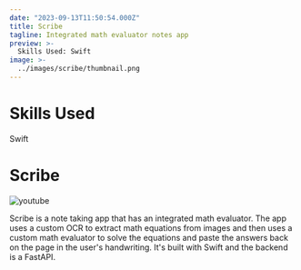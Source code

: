 ```yaml
---
date: "2023-09-13T11:50:54.000Z"
title: Scribe
tagline: Integrated math evaluator notes app
preview: >-
  Skills Used: Swift
image: >-
  ../images/scribe/thumbnail.png
---
```


# Skills Used

Swift

# Scribe

![youtube](https://youtu.be/DToUhEmfwUI)

Scribe is a note taking app that has an integrated math evaluator. The app uses a custom OCR to extract math equations from images and then uses a custom math evaluator to solve the equations and paste the answers back on the page in the user's handwriting. It's built with Swift and the backend is a FastAPI.

